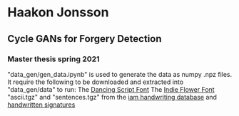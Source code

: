 # Haakon Jonsson
## Cycle GANs for Forgery Detection
### Master thesis spring 2021

"data\_gen/gen\_data.ipynb" is used to generate the data as numpy .npz files. It require the following to be downloaded and extracted into "data\_gen/data" to run:
The [Dancing Script Font](https://fonts.google.com/specimen/Dancing+Script)
The [Indie Flower Font](https://fonts.google.com/specimen/Indie+Flower)
"ascii.tgz" and "sentences.tgz" from the [iam handwriting database](https://fki.tic.heia-fr.ch/databases/download-the-iam-handwriting-database)
and [handwritten signatures](https://www.kaggle.com/divyanshrai/handwritten-signatures)

